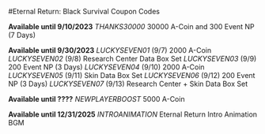 #Eternal Return: Black Survival Coupon Codes

**Available until 9/10/2023**
*THANKS30000* 30000 A-Coin and 300 Event NP (7 Days)

**Available until 9/30/2023**
*LUCKYSEVEN01* (9/7) 2000 A-Coin
*LUCKYSEVEN02* (9/8) Research Center Data Box Set
*LUCKYSEVEN03* (9/9) 200 Event NP (3 Days)
*LUCKYSEVEN04* (9/10) 2000 A-Coin
*LUCKYSEVEN05* (9/11) Skin Data Box Set
*LUCKYSEVEN06* (9/12) 200 Event NP (3 Days)
*LUCKYSEVEN07* (9/13) Research Center + Skin Data Box Set

**Available until ????**
*NEWPLAYERBOOST* 5000 A-Coin

**Available until 12/31/2025**
*INTROANIMATION* Eternal Return Intro Animation BGM